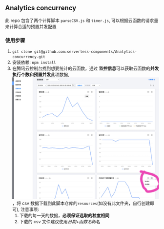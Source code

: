 ## Analytics concurrency

此 repo 包含了两个计算脚本 `parseCSV.js` 和 `timer.js`, 可以根据云函数的请求量来计算合适的预置并发配置

### 使用步骤

1. `git clone git@github.com:serverless-components/Analytics-concurrency.git`
2. 安装依赖: `npm install`
3. 在腾讯云控制台找到想要统计的云函数，通过 **监控信息**可以获取云函数的**并发执行个数和预置并发**此项数据, ![](./assets/save_resource.jpg)，将 csv 数据下载到此脚本仓库的`resources`(如没有此文件夹，自行创建即可), 注意事项:
   1. 下载的每一天的数据，**必须保证选取的粒度相同**
   2. 下载的 csv 文件建议使用*日期+函数名*命名
